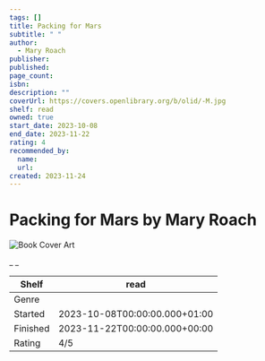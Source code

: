 ```yaml
---
tags: []
title: Packing for Mars
subtitle: " "
author:
  - Mary Roach
publisher:
published:
page_count:
isbn:
description: ""
coverUrl: https://covers.openlibrary.org/b/olid/-M.jpg
shelf: read
owned: true
start_date: 2023-10-08
end_date: 2023-11-22
rating: 4
recommended_by:
  name:
  url:
created: 2023-11-24
---
```


# Packing for Mars by Mary Roach

![Book Cover Art](https://covers.openlibrary.org/b/olid/-M.jpg)

_ _

| Shelf | read |
| --- | --- |
| Genre |  |
| Started | 2023-10-08T00:00:00.000+01:00 |
| Finished | 2023-11-22T00:00:00.000+00:00 |
| Rating | 4/5 |
